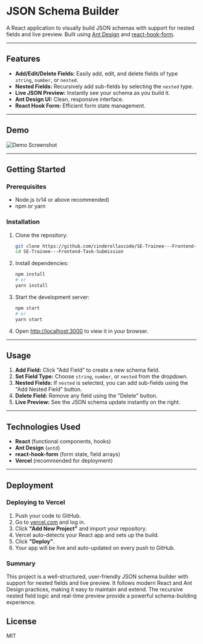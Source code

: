 # JSON Schema Builder

A React application to visually build JSON schemas with support for nested fields and live preview. Built using [Ant Design](https://ant.design/) and [react-hook-form](https://react-hook-form.com/).

---

## Features

- **Add/Edit/Delete Fields:** Easily add, edit, and delete fields of type `string`, `number`, or `nested`.
- **Nested Fields:** Recursively add sub-fields by selecting the `nested` type.
- **Live JSON Preview:** Instantly see your schema as you build it.
- **Ant Design UI:** Clean, responsive interface.
- **React Hook Form:** Efficient form state management.

---

## Demo

![Demo Screenshot](demo-screenshot.png) <!-- Add your screenshot here -->

---

## Getting Started

### Prerequisites

- Node.js (v14 or above recommended)
- npm or yarn

### Installation

1. Clone the repository:
    ```sh
    git clone https://github.com/cinderellascode/SE-Trainee---Frontend-Task-Submission.git
    cd SE-Trainee---Frontend-Task-Submission
    ```

2. Install dependencies:
    ```sh
    npm install
    # or
    yarn install
    ```

3. Start the development server:
    ```sh
    npm start
    # or
    yarn start
    ```

4. Open [http://localhost:3000](http://localhost:3000) to view it in your browser.

---

## Usage

1. **Add Field:** Click "Add Field" to create a new schema field.
2. **Set Field Type:** Choose `string`, `number`, or `nested` from the dropdown.
3. **Nested Fields:** If `nested` is selected, you can add sub-fields using the "Add Nested Field" button.
4. **Delete Field:** Remove any field using the "Delete" button.
5. **Live Preview:** See the JSON schema update instantly on the right.

---

## Technologies Used

- **React** (functional components, hooks)
- **Ant Design** (`antd`)
- **react-hook-form** (form state, field arrays)
- **Vercel** (recommended for deployment)

---

## Deployment

### Deploying to Vercel

1. Push your code to GitHub.
2. Go to [vercel.com](https://vercel.com) and log in.
3. Click **"Add New Project"** and import your repository.
4. Vercel auto-detects your React app and sets up the build.
5. Click **"Deploy"**.
6. Your app will be live and auto-updated on every push to GitHub.

### Summary

This project is a well-structured, user-friendly JSON schema builder with support for nested fields and live preview. It follows modern React and Ant Design practices, making it easy to maintain and extend. The recursive nested field logic and real-time preview provide a powerful schema-building experience.


## License

MIT
